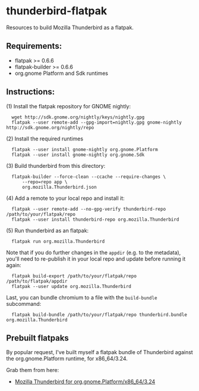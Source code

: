 thunderbird-flatpak
===================

Resources to build Mozilla Thunderbird as a flatpak.

Requirements:
------------

  * flatpak >= 0.6.6
  * flatpak-builder >= 0.6.6
  * org.gnome Platform and Sdk runtimes

Instructions:
-------------

(1) Install the flatpak repository for GNOME nightly:
```
  wget http://sdk.gnome.org/nightly/keys/nightly.gpg
  flatpak --user remote-add --gpg-import=nightly.gpg gnome-nightly http://sdk.gnome.org/nightly/repo
```
(2) Install the required runtimes
```
  flatpak --user install gnome-nightly org.gnome.Platform
  flatpak --user install gnome-nightly org.gnome.Sdk
```
(3) Build thunderbird from this directory:
```
  flatpak-builder --force-clean --ccache --require-changes \
      --repo=repo app \
      org.mozilla.Thunderbird.json
```
(4) Add a remote to your local repo and install it:
```
  flatpak --user remote-add --no-gpg-verify thunderbird-repo /path/to/your/flatpak/repo
  flatpak --user install thunderbird-repo org.mozilla.Thunderbird
```
(5) Run thunderbird as an flatpak:
```
  flatpak run org.mozilla.Thunderbird
```

Note that if you do further changes in the `appdir` (e.g. to the metadata), you'll need to re-publish it in your local repo and update before running it again:
```
  flatpak build-export /path/to/your/flatpak/repo /path/to/flatpak/appdir
  flatpak --user update org.mozilla.Thunderbird
```

Last, you can bundle chromium to a file with the `build-bundle` subcommand:
```
  flatpak build-bundle /path/to/your/flatpak/repo thunderbird.bundle org.mozilla.Thunderbird
```

Prebuilt flatpaks
-----------------

By popular request, I've built myself a flatpak bundle of Thunderbird against the org.gnome.Platform runtime, for x86_64/3.24.

Grab them from here:
  * [Mozilla Thunderbird for org.gnome.Platform/x86_64/3.24](https://raw.githubusercontent.com/mariospr/thunderbird-flatpak/master/bundles/52.1/x86_64/3.24/org.mozilla.Thunderbird.flatpak)
